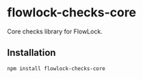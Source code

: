 # flowlock-checks-core

Core checks library for FlowLock.

## Installation

```bash
npm install flowlock-checks-core
```